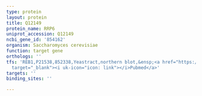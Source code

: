 ```yaml
---
type: protein
layout: protein
title: Q12149
protein_name: RRP6
uniprot_accession: Q12149
ncbi_gene_id: '854162'
organism: Saccharomyces cerevisiae
function: target gene
orthologs: ''
tfs: 'REB1,P21538,852338,Yeastract,northern blot,&ensp;<a href="https://www.ncbi.nlm.nih.gov/pubmed/?term=27540088%5Buid%5D+OR+24170807%5Buid%5D"
  target="_blank"><i uk-icon="icon: link"></i>Pubmed</a>'
targets: ''
binding_sites: ''

---
```

